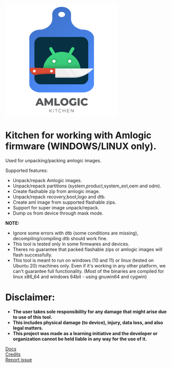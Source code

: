 <p align="left">
  <img src="docs/logo.png" width="350" >
</p>

# Kitchen for working with Amlogic firmware (WINDOWS/LINUX only).
Used for unpacking/packing amlogic images.

Supported features:
- Unpack/repack Amlogic images.
- Unpack/repack partitions (system,product,system_ext,oem and odm).
- Create flashable zip from amlogic image.
- Unpack/repack recovery,boot,logo and dtb.
- Create aml image from supported flashable zips.
- Support for super image unpack/repack.
- Dump os from device through mask mode.

<b>NOTE:</b>
- Ignore some errors with dtb (some conditions are missing), decompiling/compiling dtb should work fine.
- This tool is tested only in some firmwares and devices.
- Theres no guarantee that packed flashable zips or amlogic images will flash successfully.
- This tool is meant to run on windows (10 and 11) or linux (tested on Ubuntu 20) machines only. Even if it's working in any other platform, we can't guarantee full functionality. (Most of the binaries are compiled for linux x86_64 and windows 64bit - using gnuwin64 and cygwin)
  

# Disclaimer:

- <b>The user takes sole responsibility for any damage that might arise due to use of this tool. <br/>
- This includes physical damage (to device), injury, data loss, and also legal matters. <br/>
- This project was made as a learning initiative and the developer or organization cannot be held liable in any way for the use of it.</b>

[Docs](docs)<br/>
[Credits](docs/credits.md)<br/>
[Report issue](https://github.com/xKern/AmlogicKitchen/issues/new)
